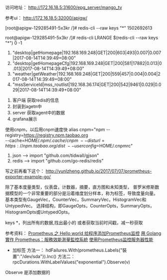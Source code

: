 访问地址：
http://172.16.18.5:31600/epg_server/mango_tv

参考ui：
http://172.16.18.5:32000/apigw/

[root@apigw-129285491-5x3kr /]# redis-cli --raw keys "*"
1502692613

root@apigw-129285491-5x3kr /]# redis-cli LRANGE  $(redis-cli --raw keys "*") 0 -1 
1) "desktop|getHomepage|192.168.169.248|GET|200|603|493|0.007|0.007|2017-08-14T14:39:49+08:00"
2) "desktop|getHomepageCfg|192.168.169.248|GET|200|581|17882|0.013|0.013|2017-08-14T14:39:49+08:00"
3) "weather|getWeather|192.168.169.248|GET|200|559|457|0.004|0.004|2017-08-14T14:39:49+08:00"
4) "mssServiceId|mss_routlist|192.168.36.174|GET|200|542|9461|0.029|0.029|2017-08-14T14:39:49+08:00"



1. 客户端 获取redis的信息
2. 封装到agetn中
3. server 获取agent中的数据
4. grafana展示



使用cnpm，以后用cnpm速度快
alias cnpm="npm --registry=https://registry.npm.taobao.org \
--cache=$HOME/.npm/.cache/cnpm \
--disturl=https://npm.taobao.org/dist \
--userconfig=$HOME/.cnpmrc"


1. json --> import "github.com/tidwall/gjson"
2. redis --> import "github.com/go-redis/redis"

写之前再看下这个：
http://yunlzheng.github.io/2017/07/07/prometheus-exporter-example-go/


除了基本度量类型，仪表盘，计数器，摘要，直方图和未知类型，
普罗米修斯数据模型的一个非常重要的部分是沿着维度划分样本，称为标签，导致度量向量。
基本类型有GaugeVec，CounterVec，SummaryVec，HistogramVec和UntypedVec。
选择结构，即GaugeOpts，CounterOpts，SummaryOpts，HistogramOpts或UntypedOpts。



keys *，列出所有的数据,找出最小的   或者获取当前时间戳，减一秒获取


参考资料：
[Prometheus 之 Hello world
](https://bugs.ltd/article/1501476325406?p=1&m=0)
[给程序添加Prometheus监控](https://mzh.io/%E7%BB%99%E7%A8%8B%E5%BA%8F%E6%B7%BB%E5%8A%A0Prometheus%E7%9B%91%E6%8E%A7)
[用 Golang 實作 Prometheus：服務效能測量監控系統](https://yami.io/golang-prometheus/)
[使用Prometheus监控服务器性能](http://cjting.me/linux/use-prometheus-to-monitor-server/)

+ 加标签
方法一：
hdFailures.With(prometheus.Labels{"裝置":"/dev/sda"}).Inc()
方法二：
rpcDurations.WithLabelValues("exponential").Observe(v)


Observe 是添加数据的